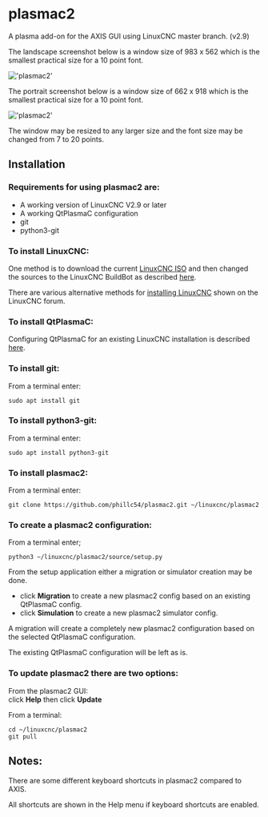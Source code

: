 # plasmac2
A plasma add-on for the AXIS GUI using LinuxCNC master branch. (v2.9)

The landscape screenshot below is a window size of 983 x 562 which is the smallest practical size for a 10 point font.

!['plasmac2'](source/lib/images/plasmac2_landscape.png)

The portrait screenshot below is a window size of 662 x 918 which is the smallest practical size for a 10 point font.

!['plasmac2'](source/lib/images/plasmac2_portrait.png)

The window may be resized to any larger size and the font size may be changed from 7 to 20 points.
## Installation
### Requirements for using plasmac2 are:
  * A working version of LinuxCNC V2.9 or later
  * A working QtPlasmaC configuration
  * git
  * python3-git


### To install LinuxCNC:
One method is to download the current [LinuxCNC ISO](https://www.linuxcnc.org/iso/linuxcnc-2.8.4-buster.iso) and then changed the sources to the LinuxCNC BuildBot as described [here](http://buildbot.linuxcnc.org/).

There are various alternative methods for [installing LinuxCNC](https://forum.linuxcnc.org/9-installing-linuxcnc) shown on the LinuxCNC forum.

### To install QtPlasmaC:
Configuring QtPlasmaC for an existing LinuxCNC installation is described [here](http://linuxcnc.org/docs/devel/html/plasma/qtplasmac.html#configuring).


### To install git:
From a terminal enter:
```console
sudo apt install git
```


### To install python3-git:
From a terminal enter:
```console
sudo apt install python3-git
```


### To install plasmac2:
From a terminal enter:
```console
git clone https://github.com/phillc54/plasmac2.git ~/linuxcnc/plasmac2
```


### To create a plasmac2 configuration:
From a terminal enter;
```console
python3 ~/linuxcnc/plasmac2/source/setup.py
```

From the setup application either a migration or simulator creation may be done.
  * click **Migration** to create a new plasmac2 config based on an existing QtPlasmaC config.
  * click **Simulation** to create a new plasmac2 simulator config.

A migration will create a completely new plasmac2 configuration based on the selected QtPlasmaC configuration.

The existing QtPlasmaC configuration will be left as is.

### To update plasmac2 there are two options:
From the plasmac2 GUI:  
click **Help** then click **Update**

From a terminal:
```console
cd ~/linuxcnc/plasmac2
git pull
```


## Notes:
There are some different keyboard shortcuts in plasmac2 compared to AXIS.

All shortcuts are shown in the Help menu if keyboard shortcuts are enabled.

